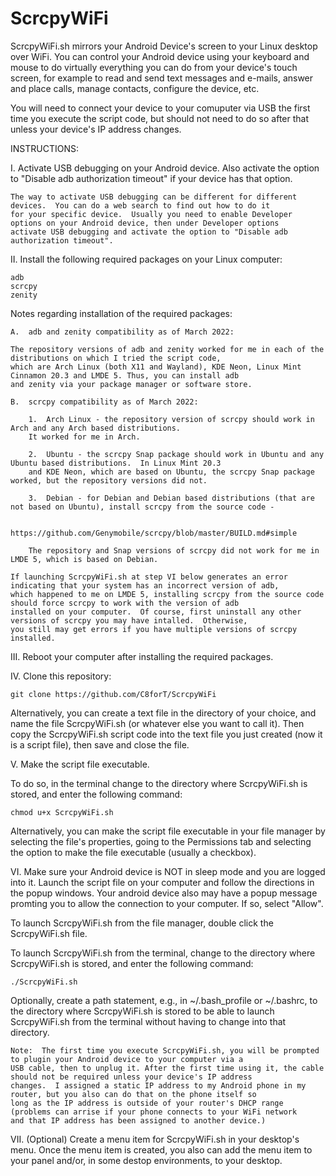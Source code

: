 # ScrcpyWiFi

ScrcpyWiFi.sh mirrors your Android Device's screen to your Linux desktop over WiFi.  You can control your Android device using your keyboard and mouse to do virtually everything you can do from your device's touch screen, for example to read and send text messages and e-mails, answer and place calls, manage contacts, configure the device, etc.  

You will need to connect your device to your comuputer via USB the first time you execute the script code, but should not need to do so after that unless your device's IP address changes.

INSTRUCTIONS:

I.  Activate USB debugging on your Android device.  Also activate the option to "Disable adb authorization timeout" if your device has that option.   

    The way to activate USB debugging can be different for different devices.  You can do a web search to find out how to do it
    for your specific device.  Usually you need to enable Developer options on your Android device, then under Developer options
    activate USB debugging and activate the option to "Disable adb authorization timeout".


II.  Install the following required packages on your Linux computer:

    adb
    scrcpy
    zenity

Notes regarding installation of the required packages:

    A.  adb and zenity compatibility as of March 2022:
    
    The repository versions of adb and zenity worked for me in each of the distributions on which I tried the script code, 
    which are Arch Linux (both X11 and Wayland), KDE Neon, Linux Mint Cinnamon 20.3 and LMDE 5. Thus, you can install adb
    and zenity via your package manager or software store.
    
    B.  scrcpy compatibility as of March 2022:

        1.  Arch Linux - the repository version of scrcpy should work in Arch and any Arch based distributions.  
        It worked for me in Arch.

        2.  Ubuntu - the scrcpy Snap package should work in Ubuntu and any Ubuntu based distributions.  In Linux Mint 20.3
        and KDE Neon, which are based on Ubuntu, the scrcpy Snap package worked, but the repository versions did not.
        
        3.  Debian - for Debian and Debian based distributions (that are not based on Ubuntu), install scrcpy from the source code - 
            
            https://github.com/Genymobile/scrcpy/blob/master/BUILD.md#simple 
    
        The repository and Snap versions of scrcpy did not work for me in LMDE 5, which is based on Debian.
    
    If launching ScrcpyWiFi.sh at step VI below generates an error indicating that your system has an incorrect version of adb,
    which happened to me on LMDE 5, installing scrcpy from the source code should force scrcpy to work with the version of adb
    installed on your computer.  Of course, first uninstall any other versions of scrcpy you may have intalled.  Otherwise,
    you still may get errors if you have multiple versions of scrcpy installed.
    

III.  Reboot your computer after installing the required packages.


IV.  Clone this repository:

    git clone https://github.com/C8forT/ScrcpyWiFi

Alternatively, you can create a text file in the directory of your choice, and name the file ScrcpyWiFi.sh (or whatever else you want to call it).  Then copy the ScrcpyWiFi.sh script code into the text file you just created (now it is a script file), then save and close the file.


V.  Make the script file executable.  

To do so, in the terminal change to the directory where ScrcpyWiFi.sh is stored, and enter the following command:

    chmod u+x ScrcpyWiFi.sh
    
Alternatively, you can make the script file executable in your file manager by selecting the file's properties, going to the Permissions tab and selecting the option to make the file executable (usually a checkbox).

VI.  Make sure your Android device is NOT in sleep mode and you are logged into it.  Launch the script file on your computer and follow the directions in the popup windows.  Your android device also may have a popup message promting you to allow the connection to your computer.  If so, select "Allow".

To launch ScrcpyWiFi.sh from the file manager, double click the ScrcpyWiFi.sh file.

To launch ScrcpyWiFi.sh from the terminal, change to the directory where ScrcpyWiFi.sh is stored, and enter the following command:

    ./ScrcpyWiFi.sh
    
Optionally, create a path statement, e.g., in ~/.bash_profile or ~/.bashrc, to the directory where ScrcpyWiFi.sh is stored to be able to launch ScrcpyWiFi.sh from the terminal without having to change into that directory. 

    Note:  The first time you execute ScrcpyWiFi.sh, you will be prompted to plugin your Android device to your computer via a
    USB cable, then to unplug it. After the first time using it, the cable should not be required unless your device's IP address
    changes.  I assigned a static IP address to my Android phone in my router, but you also can do that on the phone itself so
    long as the IP address is outside of your router's DHCP range (problems can arrise if your phone connects to your WiFi network
    and that IP address has been assigned to another device.)
    
VII. (Optional) Create a menu item for ScrcpyWiFi.sh in your desktop's menu.  Once the menu item is created, you also can add the menu item to your panel and/or, in some destop environments, to your desktop.
